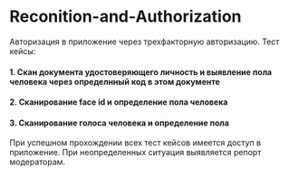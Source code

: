 # Reconition-and-Authorization

Авторизация в приложение через трехфакторную авторизацию. Тест кейсы:
#### 1. Скан документа удостоверяющего личность и выявление пола человека через определнный код в этом документе
#### 2. Сканирование face id и определение пола человека
#### 3. Сканирование голоса человека и определение пола

При успешном прохождении всех тест кейсов имеется доступ в приложение. При неопределенных ситуация выявляется репорт модераторам. 

